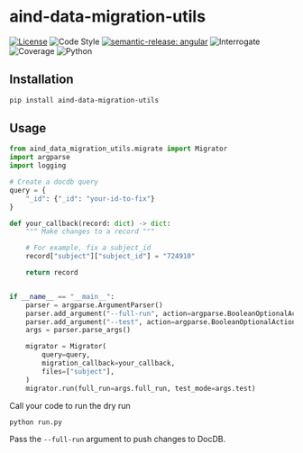 # aind-data-migration-utils

[![License](https://img.shields.io/badge/license-MIT-brightgreen)](LICENSE)
![Code Style](https://img.shields.io/badge/code%20style-black-black)
[![semantic-release: angular](https://img.shields.io/badge/semantic--release-angular-e10079?logo=semantic-release)](https://github.com/semantic-release/semantic-release)
![Interrogate](https://img.shields.io/badge/interrogate-33.3%25-red)
![Coverage](https://img.shields.io/badge/coverage-100%25-brightgreen?logo=codecov)
![Python](https://img.shields.io/badge/python->=3.10-blue?logo=python)

## Installation

```bash
pip install aind-data-migration-utils
```

## Usage

```python
from aind_data_migration_utils.migrate import Migrator
import argparse
import logging

# Create a docdb query
query = {
    "_id": {"_id": "your-id-to-fix"}
}

def your_callback(record: dict) -> dict:
    """ Make changes to a record """

    # For example, fix a subject_id
    record["subject"]["subject_id"] = "724910"

    return record


if __name__ == "__main__":
    parser = argparse.ArgumentParser()
    parser.add_argument("--full-run", action=argparse.BooleanOptionalAction, required=False, default=False)
    parser.add_argument("--test", action=argparse.BooleanOptionalAction, required=False, default=False)
    args = parser.parse_args()

    migrator = Migrator(
        query=query,
        migration_callback=your_callback,
        files=["subject"],
    )
    migrator.run(full_run=args.full_run, test_mode=args.test)
```

Call your code to run the dry run

```bash
python run.py
```

Pass the `--full-run` argument to push changes to DocDB.
